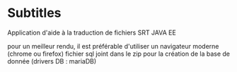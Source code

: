 # Subtitles

Application d'aide à la traduction de fichiers SRT
JAVA EE

pour un meilleur rendu, il est préférable d'utiliser un navigateur moderne (chrome ou firefox)
fichier sql joint dans le zip pour la création de la base de donnée (drivers DB  : mariaDB)
